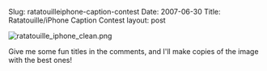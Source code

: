 Slug: ratatouilleiphone-caption-contest
Date: 2007-06-30
Title: Ratatouille/iPhone Caption Contest
layout: post

<img alt="ratatouille_iphone_clean.png" class="at-xid-6a010534988cd3970b0120a55ce8ac970b" src="https://steveivy.typepad.com/.a/6a010534988cd3970b0120a55ce8ac970b-pi" />

Give me some fun titles in the comments, and I&#39;ll make copies of the image with the best ones!
